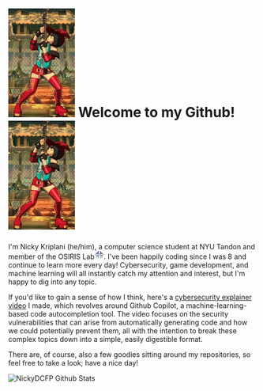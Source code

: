 # <img src="inoguitarsolo.gif" height="220"> Welcome to my Github! <img src="inoguitarsolo.gif" height="220">

I'm Nicky Kriplani (he/him), a computer science student at NYU Tandon and member of the OSIRIS Lab<img src="osirislab.png" height ="17">. I've been happily coding since I was 8 and continue to learn more every day! Cybersecurity, game development, and machine learning will all instantly catch my attention and interest, but I'm happy to dig into any topic.

If you'd like to gain a sense of how I think, here's a [cybersecurity explainer video](https://www.youtube.com/watch?v=Mdeu__zgEUo) I made, which revolves around Github Copilot, a machine-learning-based code autocompletion tool. The video focuses on the security vulnerabilities that can arise from automatically generating code and how we could potentially prevent them, all with the intention to break these complex topics down into a simple, easily digestible format.

There are, of course, also a few goodies sitting around my repositories, so feel free to take a look; have a nice day!

![NickyDCFP Github Stats](https://github-readme-stats.vercel.app/api?username=nickydcfp&show_icons=true&theme=tokyonight)
